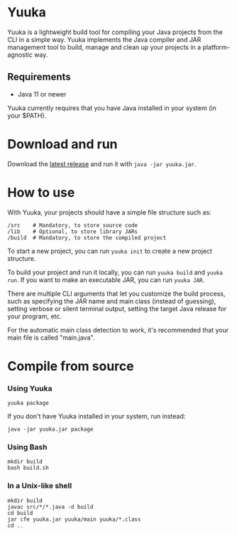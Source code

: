 # Yuuka
Yuuka is a lightweight build tool for compiling your Java projects from the CLI in a simple way. Yuuka implements the Java compiler and JAR management tool to build, manage and clean up your projects in a platform-agnostic way.

## Requirements
* Java 11 or newer

Yuuka currently requires that you have Java installed in your system (in your $PATH).

# Download and run
Download the [latest release](https://github.com/spacebanana420/yuuka/releases) and run it with `java -jar yuuka.jar`.

# How to use
With Yuuka, your projects should have a simple file structure such as:
```
/src    # Mandatory, to store source code
/lib    # Optional, to store library JARs
/build  # Mandatory, to store the compiled project
```

To start a new project, you can run `yuuka init` to create a new project structure.

To build your project and run it locally, you can run `yuuka build` and `yuuka run`. If you want to make an executable JAR, you can run `yuuka JAR`.

There are multiple CLI arguments that let you customize the build process, such as specifying the JAR name and main class (instead of guessing), setting verbose or silent terminal output, setting the target Java release for your program, etc.

For the automatic main class detection to work, it's recommended that your main file is called "main.java".

# Compile from source

### Using Yuuka
```
yuuka package
```
If you don't have Yuuka installed in your system, run instead:
```
java -jar yuuka.jar package
```

### Using Bash
```
mkdir build
bash build.sh
```

### In a Unix-like shell
```
mkdir build
javac src/*/*.java -d build
cd build
jar cfe yuuka.jar yuuka/main yuuka/*.class
cd ..
```
